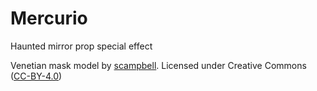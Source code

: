 # Mercurio
Haunted mirror prop special effect



Venetian mask model by [scampbell](https://www.thingiverse.com/thing:1533539). Licensed under Creative Commons ([CC-BY-4.0](https://creativecommons.org/licenses/by/4.0/legalcode))
